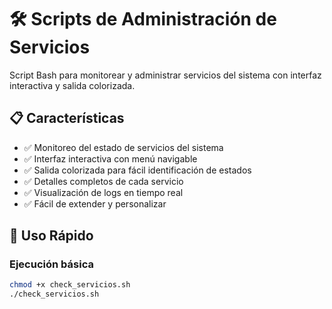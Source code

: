 # 🛠️ Scripts de Administración de Servicios

Script Bash para monitorear y administrar servicios del sistema con interfaz interactiva y salida colorizada.

## 📋 Características

- ✅ Monitoreo del estado de servicios del sistema
- ✅ Interfaz interactiva con menú navigable
- ✅ Salida colorizada para fácil identificación de estados
- ✅ Detalles completos de cada servicio
- ✅ Visualización de logs en tiempo real
- ✅ Fácil de extender y personalizar

## 🚀 Uso Rápido

### Ejecución básica
```bash
chmod +x check_servicios.sh
./check_servicios.sh
